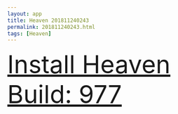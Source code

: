 ```yaml
---
layout: app
title: Heaven 201811240243
permalink: 201811240243.html
tags: [Heaven]
---
```

<div class="pure-g">
    <div class="pure-u-1-1" style="font-size: 4em">
        <a class="pure-button-primary" href="itms-services://?action=download-manifest&url=https%3A%2F%2Flitsungyisigono.github.io%2FTestScript%2Fmanifests%2F201811240243.plist"><i class="fa fa-download" aria-hidden="true"></i>Install Heaven Build: 977</a>
    </div>
</div>